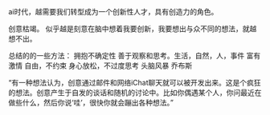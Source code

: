 ai时代，越需要我们转型成为一个创新性人才，具有创造力的角色。


创意枯竭。
似乎越是刻意在脑中想着我要创新，我要想出与众不同的想法，就越想不出。


总结的的一些方法：
拥抱不确定性
善于观察和思考。生活，自然，人，事件
富有激情
自由，不约束
身心放松，不过度思考
头脑风暴
乔布斯



“有一种想法认为，创意通过邮件和网络iChat聊天就可以被开发出来。这是个疯狂的想法。创意产生于自发的谈话和随机的讨论中。比如你偶遇某个人，你问最近在做些什么，然后你说‘哇’，很快你就会蹦出各种想法。”